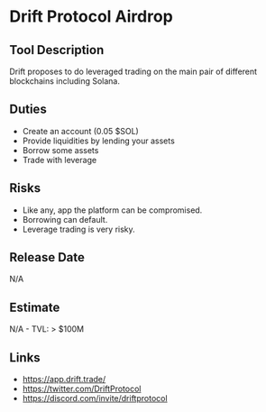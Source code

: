 # Drift Protocol Airdrop

## Tool Description

Drift proposes to do leveraged trading on the main pair of different blockchains including Solana.

## Duties

* Create an account (0.05 $SOL)
* Provide liquidities by lending your assets
* Borrow some assets
* Trade with leverage

## Risks

* Like any, app the platform can be compromised.
* Borrowing can default.
* Leverage trading is very risky.

## Release Date

N/A

## Estimate

N/A - TVL: > $100M

## Links

* https://app.drift.trade/
* https://twitter.com/DriftProtocol
* https://discord.com/invite/driftprotocol

